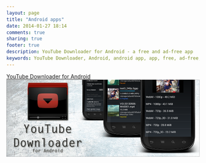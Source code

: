 ```yaml
---
layout: page
title: "Android apps"
date: 2014-01-27 18:14
comments: true
sharing: true
footer: true
description: YouTube Downloader for Android - a free and ad-free app
keywords: YouTube Downloader, Android, android app, app, free, ad-free, no ads, dentex, video, YouTube, downloader
---
```

[YouTube Downloader for Android](/apps/youtubedownloader)
[![YTD_banner](/images/apps/YTD_banner.png)](/apps/youtubedownloader)
